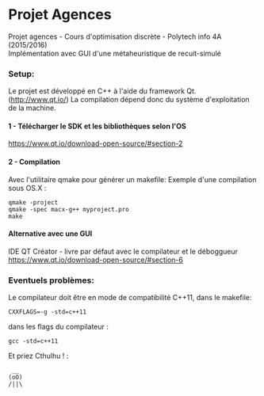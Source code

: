 # Projet Agences
Projet agences - Cours d'optimisation discrète - Polytech info 4A (2015/2016)  
Implémentation avec GUI d'une métaheuristique de recuit-simulé

### Setup:

Le projet est développé en C++ à l'aide du framework Qt. (http://www.qt.io/)
La compilation dépend donc du système d'exploitation de la machine.

#### 1 - Télécharger le SDK et les bibliothèques selon l'OS

https://www.qt.io/download-open-source/#section-2

#### 2 - Compilation

Avec l'utilitaire qmake pour générer un makefile:
Exemple d'une compilation sous OS.X :

    qmake -project
    qmake -spec macx-g++ myproject.pro
    make  

  
  

#### Alternative avec une GUI

IDE QT Créator - livre par défaut avec le compilateur et le déboggueur  
https://www.qt.io/download-open-source/#section-6  

  
  
### Eventuels problèmes:

Le compilateur doit être en mode de compatibilité C++11, dans le makefile:

    CXXFLAGS=-g -std=c++11
    
dans les flags du compilateur :

    gcc -std=c++11

Et priez Cthulhu ! :

     __
    (oO) 
    /||\ 


  
